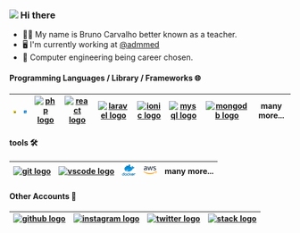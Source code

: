 ### <img src="https://github.com/TheDudeThatCode/TheDudeThatCode/blob/master/Assets/Hi.gif" width="19px"> Hi there 

- 👨‍💻 My name is Bruno Carvalho better known as a teacher.
- 🖥 I'm currently working at [@admmed](https://www.admmed.com.br/)
- 🔭 Computer engineering being career chosen.

#### Programming Languages / Library / Frameworks 🌐

| [<img src="https://raw.githubusercontent.com/github/explore/80688e429a7d4ef2fca1e82350fe8e3517d3494d/topics/javascript/javascript.png" alt="js logo" width="24">](https://developer.mozilla.org/en-US/docs/Web/JavaScript)  | [<img src="https://raw.githubusercontent.com/github/explore/80688e429a7d4ef2fca1e82350fe8e3517d3494d/topics/typescript/typescript.png" alt="ts logo" width="24">](https://www.typescriptlang.org/) |  [<img src="https://www.php.net/images/logos/php-logo.svg" alt="php logo" width="28">](https://www.php.net/) |  [<img src="https://clipground.com/images/react-logo-png-7.png" alt="react logo" width="28">](https://reactjs.org/) |  [<img src="https://www.designbust.com/download/168/png/laravel_icon256.png" alt="laravel logo" width="28">](https://laravel.com/) |  [<img src="https://www.softsuave.com/resources/images/2020/ionic/ionic.png" alt="ionic logo" width="28">](https://ionicframework.com/) |  [<img src="https://www.mysql.com/common/logos/logo-mysql-170x115.png" alt="mysql logo" width="28">](https://www.mysql.com/) |  [<img src="https://cdn.iconscout.com/icon/free/png-256/mongodb-3-1175138.png" alt="mongodb logo" width="28">](https://www.mongodb.com/) | many more...
|---|---|---|---|---|---|---|---|---|

#### tools 🛠️

| [<img src="https://raw.githubusercontent.com/Delta456/Delta456/master/img/git.png" alt="git logo" width="24">](https://git-scm.com/) | [<img src="https://raw.githubusercontent.com/Delta456/Delta456/master/img/vscode.png" alt="vscode logo" width="24">](https://code.visualstudio.com/) | [<img src="https://raw.githubusercontent.com/github/explore/80688e429a7d4ef2fca1e82350fe8e3517d3494d/topics/docker/docker.png" alt="docker logo" width="24">](https://www.docker.com/) | [<img src="https://raw.githubusercontent.com/Delta456/Delta456/master/img/aws.png" alt="aws logo" width="24">](https://aws.amazon.com/) | many more...
|---|---|---|---|---|

#### Other Accounts 📱

| [<img src="https://maxcdn.icons8.com/Share/icon/p1em/Logos/github1600.png" alt="github logo" width="34">](https://github.com/Bruno-Carv) | [<img src="https://image.flaticon.com/icons/png/512/174/174855.png" alt="instagram logo" width="24">](https://www.instagram.com/bruno.silva.carv/) | [<img src="https://cdn2.iconfinder.com/data/icons/minimalism/512/twitter.png" alt="twitter logo" width="34">]() | [<img src="https://cdn2.iconfinder.com/data/icons/social-icons-33/128/Stack_Overflow-512.png" alt="stack logo" width="24">](https://stackoverflow.com/users/11430299/bruncarv) |
|---|---|---|---|
